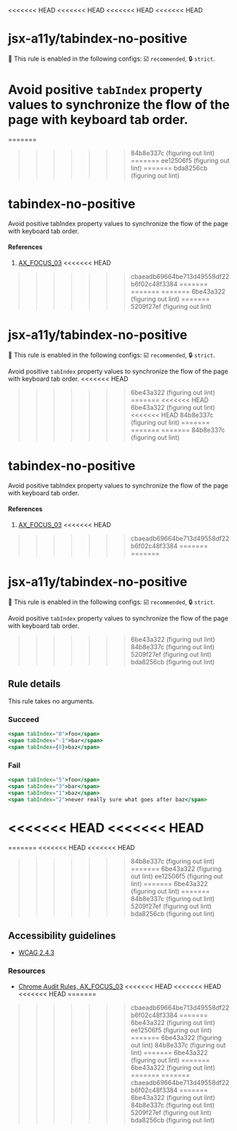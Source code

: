 <<<<<<< HEAD
<<<<<<< HEAD
<<<<<<< HEAD
<<<<<<< HEAD
# jsx-a11y/tabindex-no-positive

💼 This rule is enabled in the following configs: ☑️ `recommended`, 🔒 `strict`.

<!-- end auto-generated rule header -->

Avoid positive `tabIndex` property values to synchronize the flow of the page with keyboard tab order.
=======
=======
>>>>>>> 84b8e337c (figuring out lint)
=======
>>>>>>> ee12506f5 (figuring out lint)
=======
>>>>>>> bda8256cb (figuring out lint)
# tabindex-no-positive

Avoid positive tabIndex property values to synchronize the flow of the page with keyboard tab order.

#### References
1. [AX_FOCUS_03](https://github.com/GoogleChrome/accessibility-developer-tools/wiki/Audit-Rules#ax_focus_03)
<<<<<<< HEAD
>>>>>>> cbaeadb69664be713d49558df22b6f02c48f3384
=======
=======
=======
>>>>>>> 6be43a322 (figuring out lint)
=======
>>>>>>> 5209f27ef (figuring out lint)
# jsx-a11y/tabindex-no-positive

💼 This rule is enabled in the following configs: ☑️ `recommended`, 🔒 `strict`.

<!-- end auto-generated rule header -->

Avoid positive `tabIndex` property values to synchronize the flow of the page with keyboard tab order.
<<<<<<< HEAD
>>>>>>> 6be43a322 (figuring out lint)
=======
<<<<<<< HEAD
>>>>>>> 6be43a322 (figuring out lint)
<<<<<<< HEAD
>>>>>>> 84b8e337c (figuring out lint)
=======
=======
=======
>>>>>>> 84b8e337c (figuring out lint)
# tabindex-no-positive

Avoid positive tabIndex property values to synchronize the flow of the page with keyboard tab order.

#### References
1. [AX_FOCUS_03](https://github.com/GoogleChrome/accessibility-developer-tools/wiki/Audit-Rules#ax_focus_03)
<<<<<<< HEAD
>>>>>>> cbaeadb69664be713d49558df22b6f02c48f3384
=======
=======
# jsx-a11y/tabindex-no-positive

💼 This rule is enabled in the following configs: ☑️ `recommended`, 🔒 `strict`.

<!-- end auto-generated rule header -->

Avoid positive `tabIndex` property values to synchronize the flow of the page with keyboard tab order.
>>>>>>> 6be43a322 (figuring out lint)
>>>>>>> 84b8e337c (figuring out lint)
>>>>>>> 5209f27ef (figuring out lint)
>>>>>>> bda8256cb (figuring out lint)

## Rule details

This rule takes no arguments.

### Succeed
```jsx
<span tabIndex="0">foo</span>
<span tabIndex="-1">bar</span>
<span tabIndex={0}>baz</span>
```

### Fail
```jsx
<span tabIndex="5">foo</span>
<span tabIndex="3">bar</span>
<span tabIndex="1">baz</span>
<span tabIndex="2">never really sure what goes after baz</span>
```

<<<<<<< HEAD
<<<<<<< HEAD
=======
=======
<<<<<<< HEAD
<<<<<<< HEAD
>>>>>>> 84b8e337c (figuring out lint)
=======
>>>>>>> 6be43a322 (figuring out lint)
>>>>>>> ee12506f5 (figuring out lint)
=======
>>>>>>> 6be43a322 (figuring out lint)
=======
>>>>>>> 84b8e337c (figuring out lint)
>>>>>>> 5209f27ef (figuring out lint)
>>>>>>> bda8256cb (figuring out lint)
## Accessibility guidelines
- [WCAG 2.4.3](https://www.w3.org/WAI/WCAG21/Understanding/focus-order)

### Resources
- [Chrome Audit Rules, AX_FOCUS_03](https://github.com/GoogleChrome/accessibility-developer-tools/wiki/Audit-Rules#ax_focus_03)
<<<<<<< HEAD
<<<<<<< HEAD
<<<<<<< HEAD
=======
>>>>>>> cbaeadb69664be713d49558df22b6f02c48f3384
=======
>>>>>>> 6be43a322 (figuring out lint)
>>>>>>> ee12506f5 (figuring out lint)
=======
>>>>>>> 6be43a322 (figuring out lint)
>>>>>>> 84b8e337c (figuring out lint)
=======
>>>>>>> 6be43a322 (figuring out lint)
=======
>>>>>>> 6be43a322 (figuring out lint)
=======
=======
>>>>>>> cbaeadb69664be713d49558df22b6f02c48f3384
=======
>>>>>>> 6be43a322 (figuring out lint)
>>>>>>> 84b8e337c (figuring out lint)
>>>>>>> 5209f27ef (figuring out lint)
>>>>>>> bda8256cb (figuring out lint)
